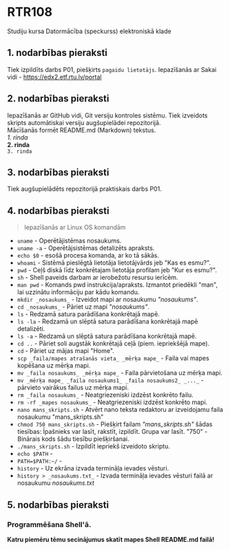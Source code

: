 # RTR108
Studiju kursa Datormācība (speckurss) elektroniskā klade
## 1. nodarbības pieraksti
Tiek izpildīts darbs P01, piešķirts `pagaidu lietotājs`. Iepazīšanās ar Sakai vidi - https://edx2.etf.rtu.lv/portal

## 2. nodarbības pieraksti
Iepazīšanās ar GitHub vidi, Git versiju kontroles sistēmu. Tiek izveidots skripts automātiskai versiju augšupielādei repozitorijā.  
Mācīšanās formēt README.md (Markdown) tekstus.  
_1. rinda_  
**2. rinda**  
`3. rinda`  

## 3. nodarbības pieraksti
Tiek augšupielādēts repozitorijā praktiskais darbs P01.

## 4. nodarbības pieraksti
>Iepazīšanās ar Linux OS komandām
* `uname` - Operētājistēmas nosaukums.
* `uname -a` - Operētājsistēmas detalizēts apraksts.
* `echo $0` - esošā procesa komanda, ar ko tā sākās.
* `whoami` - Sistēmā pieslēgtā lietotāja lietotājvārds jeb "Kas es esmu?".
* `pwd` - Ceļš diskā līdz konkrētajam lietotāja profilam jeb "Kur es esmu?".
* `sh` - Shell paveids darbam ar ierobežotu resursu ierīcēm.
* `man pwd` - Komands pwd instrukcija/apraksts. Izmantot priedēkli "man", lai uzzinātu informāciju par kādu komandu.
* `mkdir _nosaukums_` - Izveidot mapi ar nosaukumu _"nosaukums"_.
* `cd _nosaukums_` - Pāriet uz mapi _"nosaukums"_.
* `ls` -  Redzamā satura parādīšana konkrētajā mapē.
* `ls -la` - Redzamā un slēptā satura parādīšana konkrētajā mapē detalizēti.
* `ls -a` - Redzamā un slēptā satura parādīšana konkrētajā mapē.
* `cd ..` - Pāriet soli augstāk konkrētajā ceļā (piem. iepriekšējā mape).
* `cd` - Pāriet uz mājas mapi "Home".
* `scp _faila/mapes atrašanās vieta_ _mērķa mape_` - Faila vai mapes kopēšana uz mērķa mapi.
* `mv _faila nosaukums_ _mērķa mape_` - Faila pārvietošana uz mērķa mapi.
* `mv _mērķa mape_ _faila nosaukums1_ _faila nosaukums2_ _..._` - pārvieto vairākus failus uz mērķa mapi.
* `rm _faila nosaukums_` - Neatgriezeniski izdzēst konkrēto failu.
* `rm -rf _mapes nosaukums_` - Neatgriezeniski izdzēst konkrēto mapi.
* `nano mans_skripts.sh` - Atvērt nano teksta redaktoru ar izveidojamu faila nosaukumu "mans_skripts.sh"
* `chmod 750 mans_skripts.sh` - Piešķirt failam _"mans_skripts.sh"_ šādas tiesības: Īpašnieks var lasīt, rakstīt, izpildīt. Grupa var lasīt. "750" - Binārais kods šādu tiesību piešķiršanai.
* `./mans_skripts.sh` - Izpildīt iepriekš izveidoto skriptu.
* `echo $PATH` -
* `PATH=$PATH:~/` -
* `history` - Uz ekrāna izvada termināļa ievades vēsturi.
* `history > _nosaukums.txt_` - Izvada termināļa ievades vēsturi failā ar nosaukumu _nosaukums.txt_

## 5. nodarbības pieraksti
### Programmēšana Shell'ā.
**Katru piemēru tēmu secinājumus skatīt mapes Shell README.md failā!**
